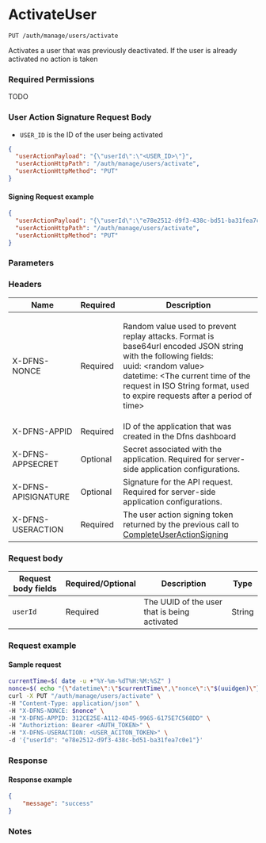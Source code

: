 # ActivateUser

`PUT /auth/manage/users/activate`

Activates a user that was previously deactivated. If the user is already activated no action is taken

### Required Permissions <a href="#scopes" id="scopes"></a>

TODO

### User Action Signature Request Body <a href="#user-action-signature" id="user-action-signature"></a>

* `USER_ID` is the ID of the user being activated

```json
{
  "userActionPayload": "{\"userId\":\"<USER_ID>\"}",
  "userActionHttpPath": "/auth/manage/users/activate",
  "userActionHttpMethod": "PUT"
}
```

#### Signing Request example <a href="#signing-requsst-example" id="signing-requsst-example"></a>

```json
{
  "userActionPayload": "{\"userId\":\"e78e2512-d9f3-438c-bd51-ba31fea7c0e1\"}",
  "userActionHttpPath": "/auth/manage/users/activate",
  "userActionHttpMethod": "PUT"
}
```

### Parameters <a href="#parameters.1" id="parameters.1"></a>

### Headers  <a href="#request-body" id="request-body"></a>

| Name | Required | Description |
| ---- | -------- | ----------- |
| X-DFNS-NONCE | Required | <p>Random value used to prevent replay attacks. Format is base64url encoded JSON string with the following fields: <br>uuid: &#x3C;random value> <br>datetime: &#x3C;The current time of the request in ISO String format, used to expire requests after a period of time></p> |
| X-DFNS-APPID | Required | ID of the application that was created in the Dfns dashboard |
| X-DFNS-APPSECRET | Optional | Secret associated with the application. Required for server-side application configurations. |
| X-DFNS-APISIGNATURE | Optional | Signature for the API request. Required for server-side application configurations. |
| X-DFNS-USERACTION | Required | The user action signing token returned by the previous call to [CompleteUserActionSigning](../user-action-signing/completeUserActionSigning.md) |

### Request body <a href="#request-body" id="request-body"></a>

| Request body fields | Required/Optional | Description | Type |
| ------------------- | ----------------- | ----------- | ---- |
| `userId` | Required | The UUID of the user that is being activated | String |

### Request example <a href="#request-body" id="request-body"></a>

#### Sample request <a href="#sample-request" id="sample-request"></a>

```bash
currentTime=$( date -u +"%Y-%m-%dT%H:%M:%SZ" )
nonce=$( echo "{\"datetime\":\"$currentTime\",\"nonce\":\"$(uuidgen)\"}" | base64 | tr '/+' '_-' | tr -d '=' )
curl -X PUT "/auth/manage/users/activate" \
-H "Content-Type: application/json" \
-H "X-DFNS-NONCE: $nonce" \
-H "X-DFNS-APPID: 312CE25E-A112-4D45-9965-6175E7C568DD" \
-H "Authoriztion: Bearer <AUTH_TOKEN>" \
-H "X-DFNS-USERACTION: <USER_ACITON_TOKEN>" \
-d '{"userId": "e78e2512-d9f3-438c-bd51-ba31fea7c0e1"}'
```

### Response <a href="#response" id="response"></a>

#### Response example <a href="#response-example" id="response-example"></a>

```json
{
    "message": "success"
}
```

### Notes <a href="#notes" id="notes"></a>

